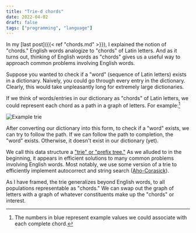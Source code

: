 ```yaml
---
title: "Trie-d chords"
date: 2022-04-02
draft: false
tags: ["programming", "language"]
---
```

In my [last post]({{< ref "chords.md" >}}), I explained the notion of "chords." English words analogize to "chords" of Latin letters. And as it turns out, thinking of English words as "chords" gives us a useful way to approach common problems involving English words.

Suppose you wanted to check if a "word" (sequence of Latin letters) exists in a dictionary. Naively, you could go through every entry in the dictionary. Clearly, this would take unpleasantly long for extremely large dictionaries.

If we think of words/entries in our dictionary as "chords" of Latin letters, we could represent each chord as a path in a graph of letters. For example:[^1]
[^1]: The numbers in blue represent example values we could associate with each complete chord.

![Example trie](https://upload.wikimedia.org/wikipedia/commons/b/be/Trie_example.svg)

After converting our dictionary into this form, to check if a "word" exists, we can try to follow the path. If we can follow the path to completion, the "word" exists. Otherwise, it doesn't exist in our dictionary (yet).

We call this data structure a ["trie" or "prefix tree."](https://en.wikipedia.org/wiki/Trie) As we alluded to in the beginning, it appears in efficient solutions to many common problems involving English words. Most notably, we use some version of a trie to efficiently implement autocorrect and string search ([Aho-Corasick](https://en.wikipedia.org/wiki/Aho%E2%80%93Corasick_algorithm)).

As I have framed, the trie generalizes beyond English words, to all populations representable as "chords." We can swap out the graph of letters with a graph of whatever constituents make up the "chords" or interest.
